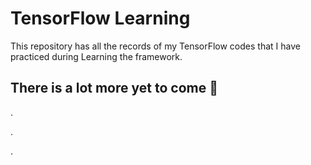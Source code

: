 # TensorFlow Learning

This repository has all the records of my TensorFlow codes that I have practiced during Learning the framework.

## There is a lot more yet to come 🙂
.

.

.
